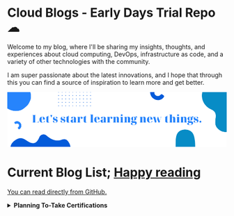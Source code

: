 
# Cloud Blogs - Early Days Trial Repo ☁ 


Welcome to my blog, where I'll be sharing my insights, thoughts, and experiences about cloud computing, DevOps, infrastructure as code, and a variety of other technologies with the community.

I am super passionate about the latest innovations, and I hope that through this you can find a source of inspiration to learn more and get better.

 
 
 

<img class="img" src="new.png" alt="Hey">
 

# Current Blog List; [Happy reading](https://archive.ya-ya.tech/)

 [You can read directly from GitHub.](/host#welcome-to-my-cloudblogs-repo)


<details>  

<summary> <b>Planning To-Take Certifications </b></summary>

<br>
 
This section is purely for entertainment purposes; at the moment, what I am most concerned with is giving back. Certs are therefore for some mini-challenges and to make the most of the available time. Best regards,

- [x] SC-100
- [x] MS-900
- [x] MB-910
- [x] MB-920
- [ ] GCP PCA (next)
- [ ] SC-400
- [ ] SC-300
- [ ] AWS SAA-C03
- [ ] SysOps
- [ ] AWS DevOps

Modern work
- [ ] MD-102
- [ ] MS-102
- [x] MS-700
- [x] MS-701
      
Specialities
- [ ] AZ-140
- [ ] AZ-120

<details>  

<summary><b> Loading Blog List </b></summary>
<br>
I'm constantly getting ideas, so I try to write down what I'd like time with and what I believe will be beneficial to the community.

My interests revolve around devops, development, security, and innovation.

<details>  

<summary>DevOps</summary>

- [ ] [GitLab CI Full Demo]()

- [ ] [Jenkins For DevOps CI/CD - Build Automation]()

- [ ] [Artifact Repo Manager, Nexus]()

- [ ] [Agile & the philosophy behind it?]() 

- [ ] [Critical OS Concepts for DevOps]() 

- [ ] [Deep Dive to Server management and web servers such Nginx etc]()

- [ ] [Monitoring for DevOps, Infra & apps, logs management]()

- [ ] [Network & Security For DevOps]()


</details>

<details>  

<summary> Dev </summary>

- [ ] [Package Managers, Node, NPM, YARN]() 

- [ ] [Go For DevOps - FULL]() 

- [ ] [Swift Language]()

- [ ] [APIs]() 

- [ ] [Databases, SQL, NOSQL & Scalling]()

- [ ] [Caching, momento]()

- [ ] [Integration/Unit/Functional Testing, get the use of selenium]()

- [ ] [Cloud Design Patterns deeper includin k8s]()


</details>

<details>  

<summary> AWS </summary>

- [ ] [AWS for DevOps: How to Implement Continuous Integration and Deployment]()

- [ ] [AWS CloudFormation: Automating Infrastructure Provisioning]()

- [ ] [AWS Lambda: A Guide to Serverless Computing]()

- [ ] [How to Optimize Costs in AWS]()


</details> 

<details>  <summary> Certification Study Guides </summary>

- [ ] [GCP ACE | Resources]()

- [ ] [AWS SAA-C03]()


</details> 

</details>

      
> Thank you for stopping by!

Read [about this repository](about.md) for more information.

</details>

